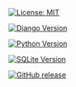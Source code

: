 [![License: MIT](https://img.shields.io/badge/License-MIT-yellow.svg)](https://opensource.org/licenses/MIT)

[![Django Version](https://img.shields.io/badge/Django-4.2.5-blue)](https://docs.djangoproject.com/en/4.2/)

[![Python Version](https://img.shields.io/badge/Python-3.11.5-blue.svg)](https://www.python.org/downloads/release/python-3115/)

[![SQLite Version](https://img.shields.io/badge/SQLite-3-blue)](https://www.sqlite.org/index.html)
 
[![GitHub release](https://img.shields.io/github/v/Version0.2/dihiaDR/Projet_Django_PriceHub_M1.svg)](https://github.com/dihiaDR/Projet_Django_PriceHub_M1/Version0.2)
